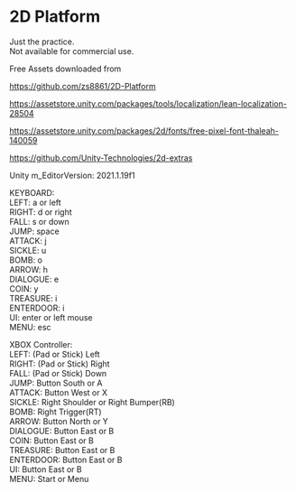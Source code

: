# 2D Platform
  
Just the practice.  
Not available for commercial use.  
  
Free Assets downloaded from  
  
https://github.com/zs8861/2D-Platform  
  
https://assetstore.unity.com/packages/tools/localization/lean-localization-28504  
  
https://assetstore.unity.com/packages/2d/fonts/free-pixel-font-thaleah-140059  
  
https://github.com/Unity-Technologies/2d-extras  
  
Unity m_EditorVersion:  2021.1.19f1  
  
KEYBOARD:  
LEFT: a or left  
RIGHT: d or right  
FALL: s or down  
JUMP: space  
ATTACK: j  
SICKLE: u  
BOMB: o  
ARROW: h  
DIALOGUE: e  
COIN: y  
TREASURE: i  
ENTERDOOR: i  
UI: enter or left mouse  
MENU: esc  
  
XBOX Controller:  
LEFT: (Pad or Stick) Left  
RIGHT: (Pad or Stick) Right  
FALL:  (Pad or Stick) Down  
JUMP: Button South or A  
ATTACK: Button West or X  
SICKLE: Right Shoulder or Right Bumper(RB)  
BOMB: Right Trigger(RT)  
ARROW:  Button North or Y  
DIALOGUE: Button East or B  
COIN: Button East or B  
TREASURE: Button East or B  
ENTERDOOR: Button East or B  
UI: Button East or B  
MENU: Start or Menu  

  
